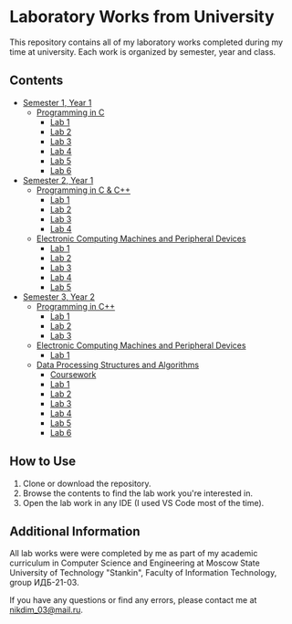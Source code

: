 # Laboratory Works from University

This repository contains all of my laboratory works completed during my time at university. Each work is organized by semester, year and class.

## Contents

- [Semester 1, Year 1](Семестр%201/)
  - [Programming in C](Семестр%201/Программирование/)
    - [Lab 1](Семестр%201/Программирование/Лабораторная%20работа%201/)
    - [Lab 2](Семестр%201/Программирование/Лабораторная%20работа%202/)
    - [Lab 3](Семестр%201/Программирование/Лабораторная%20работа%203/)
    - [Lab 4](Семестр%201/Программирование/Лабораторная%20работа%204/)
    - [Lab 5](Семестр%201/Программирование/Лабораторная%20работа%205/)
    - [Lab 6](Семестр%201/Программирование/Лабораторная%20работа%206/)
- [Semester 2, Year 1](Семестр%202/)
  - [Programming in C & C++](Семестр%202/Программирование/)
    - [Lab 1](Семестр%202/Программирование/Лабораторная%20работа%201/)
    - [Lab 2](Семестр%202/Программирование/Лабораторная%20работа%202/)
    - [Lab 3](Семестр%202/Программирование/Лабораторная%20работа%203/)
    - [Lab 4](Семестр%202/Программирование/Лабораторная%20работа%204/)
  - [Electronic Computing Machines and Peripheral Devices](Семестр%202/ЭВМ/)
    - [Lab 1](Семестр%202/ЭВМ/Лабораторная%20работа%201/)
    - [Lab 2](Семестр%202/ЭВМ/Лабораторная%20работа%202/)
    - [Lab 3](Семестр%202/ЭВМ/Лабораторная%20работа%203/)
    - [Lab 4](Семестр%202/ЭВМ/Лабораторная%20работа%204/)
    - [Lab 5](Семестр%202/ЭВМ/Лабораторная%20работа%205/)
- [Semester 3, Year 2](Семестр%203/)
  - [Programming in C++](Семестр%203/Программирование/)
    - [Lab 1](Семестр%203/Программирование/Лабораторная%20работа%201/)
    - [Lab 2](Семестр%203/Программирование/Лабораторная%20работа%202/)
    - [Lab 3](Семестр%203/Программирование/Лабораторная%20работа%203/)
  - [Electronic Computing Machines and Peripheral Devices](Семестр%202/ЭВМ/)
    - [Lab 1](Семестр%203/ЭВМ/Лабораторная%20работа%201/)
  - [Data Processing Structures and Algorithms](Семестр%203/Структуры%20и%20алгоритмы%20обработки%20данных/)
    - [Coursework](Семестр%203/Структуры%20и%20алгоритмы%20обработки%20данных/Курсовая%20работа/)
    - [Lab 1](Семестр%203/Структуры%20и%20алгоритмы%20обработки%20данных/Лабораторная%20работа%201/)
    - [Lab 2](Семестр%203/Структуры%20и%20алгоритмы%20обработки%20данных/Лабораторная%20работа%202/)
    - [Lab 3](Семестр%203/Структуры%20и%20алгоритмы%20обработки%20данных/Лабораторная%20работа%203/)
    - [Lab 4](Семестр%203/Структуры%20и%20алгоритмы%20обработки%20данных/Лабораторная%20работа%204/)
    - [Lab 5](Семестр%203/Структуры%20и%20алгоритмы%20обработки%20данных/Лабораторная%20работа%205/)
    - [Lab 6](Семестр%203/Структуры%20и%20алгоритмы%20обработки%20данных/Лабораторная%20работа%206/)

## How to Use

1. Clone or download the repository.
2. Browse the contents to find the lab work you're interested in.
3. Open the lab work in any IDE (I used VS Code most of the time).

## Additional Information

All lab works were were completed by me as part of my academic curriculum in Computer Science and Engineering at Moscow State University of Technology "Stankin", Faculty of Information Technology, group ИДБ-21-03.

If you have any questions or find any errors, please contact me at nikdim_03@mail.ru.
